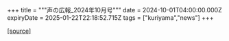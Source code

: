 +++
title = """声の広報_2024年10月号"""
date = 2024-10-01T04:00:00.000Z
expiryDate = 2025-01-22T22:18:52.715Z
tags = ["kuriyama","news"]
+++


[[source]](https://www.town.kuriyama.hokkaido.jp/site/koho/29106.html)
